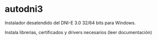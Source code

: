 # autodni3
Instalador desatendido del DNI-E 3.0 32/64 bits para Windows.

Instala librerias, certificados y drivers necesarios (leer documentación)
